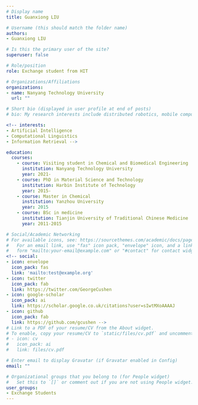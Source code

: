 ```yaml
---
# Display name
title: Guanxiong LIU

# Username (this should match the folder name)
authors:
- Guanxiong LIU

# Is this the primary user of the site?
superuser: false

# Role/position
role: Exchange student from HIT

# Organizations/Affiliations
organizations:
- name: Nanyang Technology University
  url: ""

# Short bio (displayed in user profile at end of posts)
# bio: My research interests include distributed robotics, mobile computing and programmable matter.

<!-- interests:
- Artificial Intelligence
- Computational Linguistics
- Information Retrieval -->

education:
  courses:
    - course: Visiting student in Chemical and Biomedical Engineering
      institution: Nanyang Technology University
      year: 2021-
    - course: PhD in Material Science and Technology
      institution: Harbin Institute of Technology              
      year: 2015-
    - course: Master in Chemical
      institution: Yanzhou University
      year: 2015
    - course: BSc in medicine    
      institution: Tianjin University of Traditional Chinese Medicine
      year: 2011-2015

# Social/Academic Networking
# For available icons, see: https://sourcethemes.com/academic/docs/page-builder/#icons
#   For an email link, use "fas" icon pack, "envelope" icon, and a link in the
#   form "mailto:your-email@example.com" or "#contact" for contact widget.
<!-- social:
- icon: envelope
  icon_pack: fas
  link: 'mailto:test@example.org'
- icon: twitter
  icon_pack: fab
  link: https://twitter.com/GeorgeCushen
- icon: google-scholar
  icon_pack: ai
  link: https://scholar.google.co.uk/citations?user=sIwtMXoAAAAJ
- icon: github
  icon_pack: fab
  link: https://github.com/gcushen -->
# Link to a PDF of your resume/CV from the About widget.
# To enable, copy your resume/CV to `static/files/cv.pdf` and uncomment the lines below.
# - icon: cv
#   icon_pack: ai
#   link: files/cv.pdf

# Enter email to display Gravatar (if Gravatar enabled in Config)
email: ""

# Organizational groups that you belong to (for People widget)
#   Set this to `[]` or comment out if you are not using People widget.
user_groups:
- Exchange Students
---
```


<!-- 吳恩達 is a professor of artificial intelligence at the Stanford AI Lab. His research interests include distributed robotics, mobile computing and programmable matter. He leads the Robotic Neurobiology group, which develops self-reconfiguring robots, systems of self-organizing robots, and mobile sensor networks.

Lorem ipsum dolor sit amet, consectetur adipiscing elit. Sed neque elit, tristique placerat feugiat ac, facilisis vitae arcu. Proin eget egestas augue. Praesent ut sem nec arcu pellentesque aliquet. Duis dapibus diam vel metus tempus vulputate. -->
